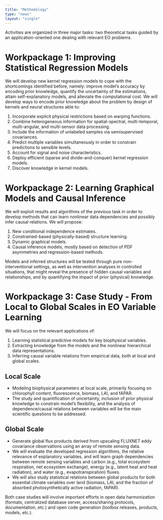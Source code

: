 ```yaml
---
title: "Methodology"
type: "news"
layout: "single"
---
```


Activities are organized in three major tasks: two theoretical tasks guided by an application-oriented one dealing with relevant EO problems.

# Workpackage 1: Improving Statistical Regression Models

We will develop new kernel regression models to cope with the shortcomings identified before, namely: improve model’s accuracy by encoding prior knowledge, quantify the uncertainty of the estimations, attain self-explanatory models, and alleviate the computational cost. We will develop ways to encode prior knowledge about the problem by design of kernels and neural structures able to:

1. Incorporate explicit physical restrictions based on warping functions.
2. Combine heterogeneous information for spatial-spectral, multi-temporal, multi-angular, and multi-sensor data processing.
3. Include the information of unlabeled samples via semisupervised covariances.
4. Predict multiple variables simultaneously in order to constrain predictions to sensible levels.
5. Account for signal and noise characteristics.
6. Deploy efficient (sparse and divide-and-conquer) kernel regression models.
7. Discover knowledge in kernel models.

# Workpackage 2: Learning Graphical Models and Causal Inference

We will exploit results and algorithms of the previous task in order to develop methods that can learn nonlinear data dependencies and possibly infer causal relations. We will propose:

1. New conditional independence estimates.
2. Constrained-based (physically-based) structure learning.
3. Dynamic graphical models.
4. Causal inference models, mostly based on detection of PDF asymmetries and regression-based methods.

Models and inferred structures will be tested through pure non-interventional settings, as well as intervention analyses in controlled situations, that might reveal the presence of hidden causal variables and relationships, and by quantifying the impact of prior (physical) knowledge.

# Workpackage 3: Case Study - From Local to Global Scales in EO Variable Learning

We will focus on the relevant applications of:

1. Learning statistical predictive models for key biophysical variables.
2. Extracting knowledge from the models and the nonlinear hierarchical data representations.
3. Inferring causal variable relations from empirical data, both at local and global scales.

## Local Scale

- Modeling biophysical parameters at local scale, primarily focusing on chlorophyll content, fluorescence, biomass, LAI, and fAPAR.
- The study and quantification of uncertainty, inclusion of prior physical knowledge to constrain model’s flexibility, and the analysis of dependence/causal relations between variables will be the main scientific questions to be addressed.

## Global Scale

- Generate global flux products derived from upscaling FLUXNET eddy covariance observations using an array of remote sensing data.
- We will evaluate the developed regression algorithms, the relative relevance of explanatory variables, and will learn graph dependencies between remote sensing variables and carbon (e.g., total ecosystem respiration, net ecosystem exchange), energy (e.g., latent heat and heat radiation), and water (e.g., evapotranspiration) fluxes.
- We will also study statistical relations between global products for both essential climate variables over land (biomass, LAI, and the fraction of absorbed photosynthetically active radiation, fAPAR).

Both case studies will involve important efforts in open data harmonization (formats, centralized database server, access/sharing protocols, documentation, etc.) and open code generation (toolbox releases, products, models, etc.).
